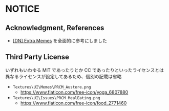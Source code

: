 # NOTICE

## Acknowledgment, References

- [[DN] Extra Memes](https://steamcommunity.com/sharedfiles/filedetails/?id=2825316439) を全面的に参考にしました

## Third Party License

いずれもいわゆる MIT であったりとか CC であったりといったライセンスとは異なるライセンスが設定してあるため、個別の記載は省略

- `Textures\UI\Memes\PRCM_Austere.png`
  - <https://www.flaticon.com/free-icon/yoga_6807880>
- `Textures\UI\Issues\PRCM_MealEating.png`
  - <https://www.flaticon.com/free-icon/food_2771460>
